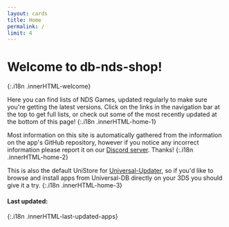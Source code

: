 ```yaml
---
layout: cards
title: Home
permalink: /
limit: 4
---
```


# Welcome to db-nds-shop!
{:.i18n .innerHTML-welcome}

Here you can find lists of NDS Games, updated regularly to make sure you're getting the latest versions. Click on the links in the navigation bar at the top to get full lists, or check out some of the most recently updated at the bottom of this page!
{:.i18n .innerHTML-home-1}

Most information on this site is automatically gathered from the information on the app's GitHub repository, however if you notice any incorrect information please report it on our [Discord server](https://discord.gg/tWuMKd8ZHm). Thanks!
{:.i18n .innerHTML-home-2}

This is also the default UniStore for [Universal-Updater](/3ds/universal-updater), so if you'd like to browse and install apps from Universal-DB directly on your 3DS you should give it a try.
{:.i18n .innerHTML-home-3}

#### Last updated:
{:.i18n .innerHTML-last-updated-apps}
